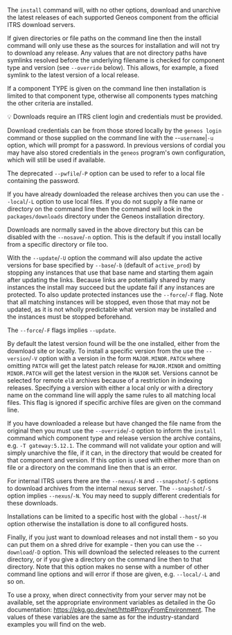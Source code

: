 The `install` command will, with no other options, download and unarchive the latest releases of each supported Geneos component from the official ITRS download servers.

If given directories or file paths on the command line then the install command will only use these as the sources for installation and will not try to download any release. Any values that are not directory paths have symlinks resolved before the underlying filename is checked for component type and version (see `--override` below). This allows, for example, a fixed symlink to the latest version of a local release.

If a component TYPE is given on the command line then installation is limited to that component type, otherwise all components types matching the other criteria are installed.

💡 Downloads require an ITRS client login and credentials must be provided.

Download credentials can be from those stored locally by the `geneos login` command or those supplied on the command line with the --`username`|`-u` option, which will prompt for a password. In previous versions of cordial you may have also stored credentials in the `geneos` program's own configuration, which will still be used if available.

The deprecated `--pwfile`/`-P` option can be used to refer to a local file containing the password.

If you have already downloaded the release archives then you can use the `--local`/`-L` option to use local files. If you do not supply a file name or directory on the command line then the command will look in the `packages/downloads` directory under the Geneos installation directory.

Downloads are normally saved in the above directory but this can be disabled with the `--nosave`/`-n` option. This is the default if you install locally from a specific directory or file too.

With the `--update`/`-U` option the command will also update the active versions for base specified by `--base`/`-b` (default of `active_prod`) by stopping any instances that use that base name and starting them again after updating the links. Because links are potentially shared by many instances the install may succeed but the update fail if any instances are protected. To also update protected instances use the `--force`/`-F` flag. Note that all matching instances will be stopped, even those that may not be updated, as it is not wholly predictable what version may be installed and the instances must be stopped beforehand.

The `--force`/`-F` flags implies `--update`.

By default the latest version found will be the one installed, either from the download site or locally. To install a specific version from the use the `--version`/`-V` option with a version in the form `MAJOR.MINOR.PATCH` where omitting `PATCH` will get the latest patch release for `MAJOR.MINOR` and omitting `MINOR.PATCH` will get the latest version in the `MAJOR` set. Versions cannot be selected for remote `el8` archives because of a restriction in indexing releases. Specifying a version with either a local only or with a directory name on the command line will apply the same rules to all matching local files. This flag is ignored if specific archive files are given on the command line.

If you have downloaded a release but have changed the file name from the original then you must use the `--override`/`-O` option to inform the `install` command which component type and release version the archive contains, e.g. `-T gateway:5.12.1`. The command will not validate your option and will simply unarchive the file, if it can, in the directory that would be created for that component and version. If this option is used with either more than on file or a directory on the command line then that is an error.

For internal ITRS users there are the `--nexus`/`-N` and `--snapshot`/`-S` options to download archives from the internal nexus server. The `--snapshot`/`-S` option implies `--nexus`/`-N`. You may need to supply different credentials for these downloads.

Installations can be limited to a specific host with the global `--host`/`-H` option otherwise the installation is done to all configured hosts.

Finally, if you just want to download releases and not install them - so you can put them on a shred drive for example - then you can use the `--download`/`-D` option. This will download the selected releases to the current directory, or if you give a directory on the command line then to that directory. Note that this option makes no sense with a number of other command line options and will error if those are given, e.g. `--local/-L` and so on.

To use a proxy, when direct connectivity from your server may not be available, set the appropriate environment variables as detailed in the Go documentation: <https://pkg.go.dev/net/http#ProxyFromEnvironment>. The values of these variables are the same as for the industry-standard examples you will find on the web.
